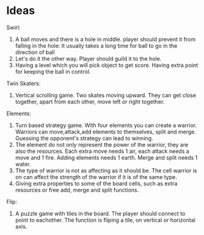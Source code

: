 # Ideas

Swirl:

1. A ball moves and there is a hole in middle. player should prevent it from falling in the hole:
  It usually takes a long time for ball to go in the direction of ball
2. Let's do it the other way. Player should guild it to the hole.
3. Having a level which you will pick object to get score. Having extra point for keeping the ball in control.


Twin Skaters:

1. Vertical scrolling game. Two skates moving upward. They can get close together, apart from each other, move left or right together.


Elements:

1. Turn based strategy game. With four elements you can create a warrior. Warriors can move,attack,add elements to themselves, split and merge. Guessing the opponent's strategy can lead to winning.
2. The element do not only represent the power of the warrior, they are also the resources. Each extra move needs 1 air, each attack needs a move and 1 fire. Adding elements needs 1 earth. Merge and split needs 1 water.
3. The type of warrior is not as affecting as it should be. The cell warrior is on can affect the strength of the warrior if it is of the same type.
4. Giving extra properties to some of the board cells, such as extra resources or free add, merge and split functions.


Flip:

1. A puzzle game with tiles in the board. The player should connect to point to eachother. The function is fliping a tile, on vertical or horizontal axis.



